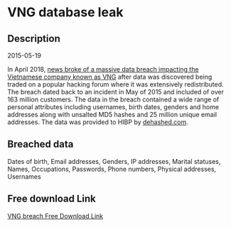 # VNG database leak

## Description

2015-05-19

In April 2018, <a href="https://congnghe.tuoitre.vn/lo-thong-tin-hang-tram-trieu-tai-khoan-khach-hang-vng-xin-loi-20180427225719109.htm" target="_blank" rel="noopener">news broke of a massive data breach impacting the Vietnamese company known as VNG</a> after data was discovered being traded on a popular hacking forum where it was extensively redistributed. The breach dated back to an incident in May of 2015 and included of over 163 million customers. The data in the breach contained a wide range of personal attributes including usernames, birth dates, genders and home addresses along with unsalted MD5 hashes and 25 million unique email addresses. The data was provided to HIBP by <a href="https://dehashed.com/" target="_blank" rel="noopener">dehashed.com</a>.

## Breached data

Dates of birth, Email addresses, Genders, IP addresses, Marital statuses, Names, Occupations, Passwords, Phone numbers, Physical addresses, Usernames

## Free download Link

[VNG breach Free Download Link](https://link-to.net/1229997/682.9930228736882/dynamic/?r=aHR0cHM6Ly93d3cubWVkaWFmaXJlLmNvbS92aWV3L2NOTFRkTFd1bGdQMmtiMC96aW5nLnZuL2ZpbGU=)